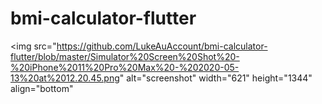 # bmi-calculator-flutter

<img src="https://github.com/LukeAuAccount/bmi-calculator-flutter/blob/master/Simulator%20Screen%20Shot%20-%20iPhone%2011%20Pro%20Max%20-%202020-05-13%20at%2012.20.45.png" alt="screenshot" width="621" height="1344" align="bottom"

